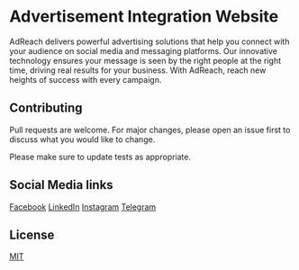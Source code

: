 # Advertisement Integration Website
AdReach delivers powerful advertising solutions that help you connect with your audience on social media and messaging platforms. 
Our innovative technology ensures your message is seen by the right people at the right time, driving real results for your business. 
With AdReach, reach new heights of success with every campaign.

## Contributing
Pull requests are welcome. For major changes, please open an issue first
to discuss what you would like to change.

Please make sure to update tests as appropriate.

## Social Media links
[Facebook](https://facebook.com/ilmlnk)
[LinkedIn](https://linkedin.com/in/ilmlnk)
[Instagram](https://instagram.com/ilmlnk)
[Telegram](https://t.me/ilmlnk)

## License
[MIT](https://choosealicense.com/licenses/mit/)
